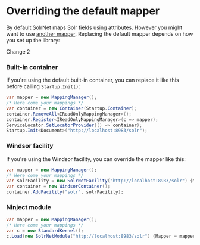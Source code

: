 # Overriding the default mapper

By default SolrNet maps Solr fields using attributes. However you might want to use [another mapper](Mapping.md). Replacing the default mapper depends on how you set up the library:

Change 2

### Built-in container
If you're using the default built-in container, you can replace it like this before calling `Startup.Init()`:

```C#
var mapper = new MappingManager();
/* Here come your mappings */
var container = new Container(Startup.Container);
container.RemoveAll<IReadOnlyMappingManager>();
container.Register<IReadOnlyMappingManager>(c => mapper);
ServiceLocator.SetLocatorProvider(() => container);
Startup.Init<Document>("http://localhost:8983/solr");
```

### Windsor facility
If you're using the Windsor facility, you can override the mapper like this:

```C#
var mapper = new MappingManager();
/* Here come your mappings */
var solrFacility = new SolrNetFacility("http://localhost:8983/solr") {Mapper = mapper};
var container = new WindsorContainer();
container.AddFacility("solr", solrFacility);
```

### Ninject module

```C#
var mapper = new MappingManager();
/* Here come your mappings */
var c = new StandardKernel();
c.Load(new SolrNetModule("http://localhost:8983/solr") {Mapper = mapper});
```
